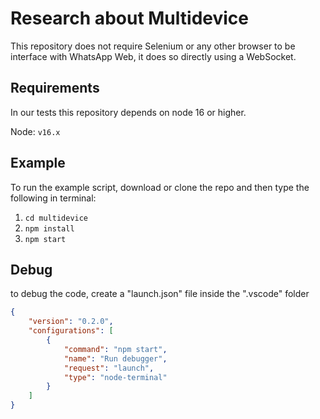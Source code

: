 # Research about Multidevice

This repository does not require Selenium or any other browser to be interface with WhatsApp Web, it does so directly using a WebSocket.

## Requirements

In our tests this repository depends on node 16 or higher.

Node: `v16.x`

## Example

To run the example script, download or clone the repo and then type the following in terminal:

1. `cd multidevice`
2. `npm install`
3. `npm start`

## Debug

to debug the code, create a "launch.json" file inside the ".vscode" folder

```json
{
    "version": "0.2.0",
    "configurations": [
        {
            "command": "npm start",
            "name": "Run debugger",
            "request": "launch",
            "type": "node-terminal"
        }
    ]
}
```
